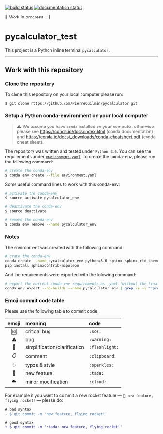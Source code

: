 [![build status](https://travis-ci.com/PierreGuilmin/pycalculator_test.svg?branch=master)](https://travis-ci.com/PierreGuilmin/pycalculator_test)
[![documentation status](https://readthedocs.org/projects/pycalculator_test/badge/?version=latest)](https://pycalculator_test.readthedocs.io/en/latest/?badge=latest)

:construction: Work in progress... :construction:

# pycalculator_test

This project is a Python inline terminal `pycalculator`.

***

## Work with this repository

### Clone the repository

To clone this repository on your local computer please run:
```bash
$ git clone https://github.com/PierreGuilmin/pycalculator.git
```

### Setup a Python conda-environment on your local computer

> :warning: We assume you have `conda` installed on your computer, otherwise please see https://conda.io/docs/index.html (conda documentation) and https://conda.io/docs/_downloads/conda-cheatsheet.pdf (conda cheat sheet).

The repository was written and tested under `Python 3.6`. You can see the requirements under [`environment.yaml`](environment.yaml). To create the conda-env, please run the following command:
```bash
# create the conda-env
$ conda env create --file environment.yaml
```

Some useful command lines to work with this conda-env:
```bash
# activate the conda-env
$ source activate pycalculator_env

# deactivate the conda-env
$ source deactivate

# remove the conda-env
$ conda env remove --name pycalculator_env
```

### Notes
The environment was created with the following command
```bash
# crate the conda-env
conda create --name pycalculator_env python=3.6 sphinx sphinx_rtd_theme
pip install sphinxcontrib-napoleon
```

And the requirements were exported with the folowing command:
```bash
# export the current conda-env requirements as .yaml (without the final "prefix: ..." line and some useless not available on Linux MacOS specific libraries)
conda env export --no-builds --name pycalculator_env | grep -E -v "^prefix|libcxx|libcxxabi" > environment.yaml
```

### Emoji commit code table

Please use the following table to commit code:

| emoji        | meaning                      | code           |
| :----------: | :--------------------------- | :------------- |
| :sos:        | critical bug                 | `:sos:`        |
| :warning:    | bug                          | `:warning:`    |
| :flashlight: | simplification/clarification | `:flashlight:` |
| :clipboard:  | comment                      | `:clipboard:`  |
| :sparkles:   | typos & style                | `:sparkles:`   |
| :tada:       | new feature                  | `:tada:`       |
| :cloud:      | minor modification           | `:cloud:`      |

For example if you want to commit a new rocket feature — `🎉 new feature, flying rocket!` — please do:
```diff
# bad syntax
- $ git commit -m 'new feature, flying rocket!'

# good syntax
+ $ git commit -m ':tada: new feature, flying rocket!'
```
